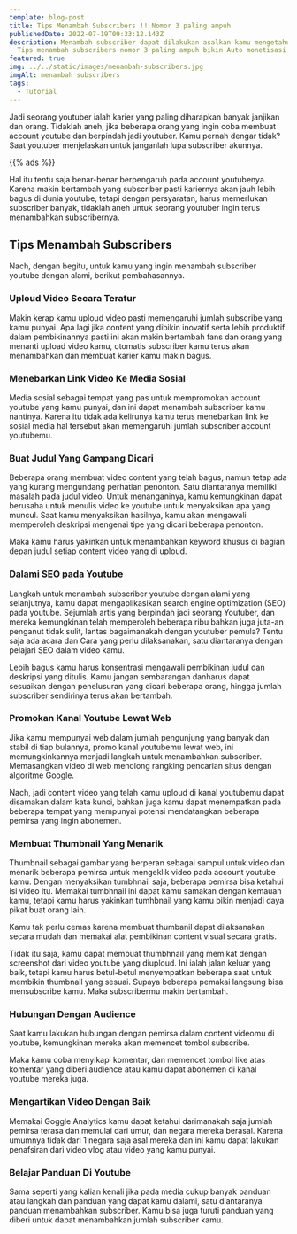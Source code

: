 ```yaml
---
template: blog-post
title: Tips Menambah Subscribers !! Nomor 3 paling ampuh
publishedDate: 2022-07-19T09:33:12.143Z
description: Menambah subscriber dapat dilakukan asalkan kamu mengetahui ini.
  Tips menambah subscribers nomor 3 paling ampuh bikin Auto monetisasi.
featured: true
img: ../../static/images/menambah-subscribers.jpg
imgAlt: menambah subscribers
tags:
  - Tutorial
---
```

Jadi seorang youtuber ialah karier yang paling diharapkan banyak janjikan dan orang. Tidaklah aneh, jika beberapa orang yang ingin coba membuat account youtube dan berpindah jadi youtuber. Kamu pernah dengar tidak? Saat youtuber menjelaskan untuk janganlah lupa subscriber akunnya. 

{{% ads %}}

Hal itu tentu saja benar-benar berpengaruh pada account youtubenya. Karena makin bertambah yang subscriber pasti kariernya akan jauh lebih bagus di dunia youtube, tetapi dengan persyaratan, harus memerlukan subscriber banyak, tidaklah aneh untuk seorang youtuber ingin terus menambahkan subscribernya.

## Tips Menambah Subscribers

Nach, dengan begitu, untuk kamu yang ingin menambah subscriber youtube dengan alami, berikut pembahasannya.

### Uploud Video Secara Teratur

Makin kerap kamu uploud video pasti memengaruhi jumlah subscribe yang kamu punyai. Apa lagi jika content yang dibikin inovatif serta lebih produktif dalam pembikinannya pasti ini akan makin bertambah fans dan orang yang menanti upload video kamu, otomatis subscriber kamu terus akan menambahkan dan membuat karier kamu makin bagus.

### Menebarkan Link Video Ke Media Sosial

Media sosial sebagai tempat yang pas untuk mempromokan account youtube yang kamu punyai, dan ini dapat menambah subscriber kamu nantinya. Karena itu tidak ada kelirunya kamu terus menebarkan link ke sosial media hal tersebut akan memengaruhi jumlah subscriber account youtubemu.

### Buat Judul Yang Gampang Dicari

Beberapa orang membuat video content yang telah bagus, namun tetap ada yang kurang mengundang perhatian penonton. Satu diantaranya memiliki masalah pada judul video. Untuk menanganinya, kamu kemungkinan dapat berusaha untuk menulis video ke youtube untuk menyaksikan apa yang muncul. Saat kamu menyaksikan hasilnya, kamu akan mengawali memperoleh deskripsi mengenai tipe yang dicari beberapa penonton.

Maka kamu harus yakinkan untuk menambahkan keyword khusus di bagian depan judul setiap content video yang di uploud.

### Dalami SEO pada Youtube

Langkah untuk menambah subscriber youtube dengan alami yang selanjutnya, kamu dapat mengaplikasikan search engine optimization (SEO) pada youtube. Sejumlah artis yang berpindah jadi seorang Youtuber, dan mereka kemungkinan telah memperoleh beberapa ribu bahkan juga juta-an penganut tidak sulit, lantas bagaimanakah dengan youtuber pemula? Tentu saja ada acara dan Cara yang perlu dilaksanakan, satu diantaranya dengan pelajari SEO dalam video kamu. 

Lebih bagus kamu harus konsentrasi mengawali pembikinan judul dan deskripsi yang ditulis. Kamu jangan sembarangan danharus dapat sesuaikan dengan penelusuran yang dicari beberapa orang, hingga jumlah subscriber sendirinya terus akan bertambah.

### Promokan Kanal Youtube Lewat Web

Jika kamu mempunyai web dalam jumlah pengunjung yang banyak dan stabil di tiap bulannya, promo kanal youtubemu lewat web, ini memungkinkannya menjadi langkah untuk menambahkan subscriber. Memasangkan video di web menolong rangking pencarian situs dengan algoritme Google.

Nach, jadi content video yang telah kamu uploud di kanal youtubemu dapat disamakan dalam kata kunci, bahkan juga kamu dapat menempatkan pada beberapa tempat yang mempunyai potensi mendatangkan beberapa pemirsa yang ingin abonemen.

### Membuat Thumbnail Yang Menarik

Thumbnail sebagai gambar yang berperan sebagai sampul untuk video dan menarik beberapa pemirsa untuk mengeklik video pada account youtube kamu. Dengan menyaksikan tumbhnail saja, beberapa pemirsa bisa ketahui isi video itu. Memakai tumbhnail ini dapat kamu samakan dengan kemauan kamu, tetapi kamu harus yakinkan tumhbnail yang kamu bikin menjadi daya pikat buat orang lain.

Kamu tak perlu cemas karena membuat thumbanil dapat dilaksanakan secara mudah dan memakai alat pembikinan content visual secara gratis.

Tidak itu saja, kamu dapat membuat thumbhnail yang memikat dengan screenshot dari video youtube yang diuploud. Ini ialah jalan keluar yang baik, tetapi kamu harus betul-betul menyempatkan beberapa saat untuk membikin thumbnail yang sesuai. Supaya beberapa pemakai langsung bisa mensubscribe kamu. Maka subscribermu makin bertambah.

### Hubungan Dengan Audience

Saat kamu lakukan hubungan dengan pemirsa dalam content videomu di youtube, kemungkinan mereka akan memencet tombol subscribe.

Maka kamu coba menyikapi komentar, dan memencet tombol like atas komentar yang diberi audience atau kamu dapat abonemen di kanal youtube mereka juga.

### Mengartikan Video Dengan Baik

Memakai Goggle Analytics kamu dapat ketahui darimanakah saja jumlah pemirsa terasa dan memulai dari umur, dan negara mereka berasal. Karena umumnya tidak dari 1 negara saja asal mereka dan ini kamu dapat lakukan penafsiran dari video vlog atau video yang kamu punyai.

### Belajar Panduan Di Youtube

Sama seperti yang kalian kenali jika pada media cukup banyak panduan atau langkah dan panduan yang dapat kamu dalami, satu diantaranya panduan menambahkan subscriber. Kamu bisa juga turuti panduan yang diberi untuk dapat menambahkan jumlah subscriber kamu.